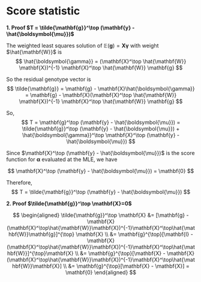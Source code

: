 # Score statistic

**1. Proof $T = \tilde{\mathbf{g}}^\top (\mathbf{y} - \hat{\boldsymbol{\mu}})$**

The weighted least squares solution of $\mathbb{E}(\mathbf{g}) = \mathbf{X}\boldsymbol{\gamma}$ with weight $\hat{\mathbf{W}}$ is
$$
\hat{\boldsymbol{\gamma}} = (\mathbf{X}^\top \hat{\mathbf{W}} \mathbf{X})^{-1} \mathbf{X}^\top \hat{\mathbf{W}} \mathbf{g}
$$

So the residual genotype vector is
$$
\tilde{\mathbf{g}} = \mathbf{g} - \mathbf{X}\hat{\boldsymbol{\gamma}} = \mathbf{g} - \mathbf{X}(\mathbf{X}^\top \hat{\mathbf{W}} \mathbf{X})^{-1} \mathbf{X}^\top \hat{\mathbf{W}} \mathbf{g}
$$

So,
$$
T = \mathbf{g}^\top (\mathbf{y} - \hat{\boldsymbol{\mu}}) = \tilde{\mathbf{g}}^\top (\mathbf{y} - \hat{\boldsymbol{\mu}}) + \hat{\boldsymbol{\gamma}}^\top \mathbf{X}^\top (\mathbf{y} - \hat{\boldsymbol{\mu}})
$$

Since $\mathbf{X}^\top (\mathbf{y} - \hat{\boldsymbol{\mu}})$ is the score function for $\boldsymbol{\alpha}$ evaluated at the MLE, we have

$$
\mathbf{X}^\top (\mathbf{y} - \hat{\boldsymbol{\mu}}) = \mathbf{0}
$$

Therefore,
$$
T = \tilde{\mathbf{g}}^\top (\mathbf{y} - \hat{\boldsymbol{\mu}})
$$

**2. Proof $\tilde{\mathbf{g}}^\top \mathbf{X}=0$**

$$
\begin{aligned}
  \tilde{\mathbf{g}}^\top \mathbf{X}
  &= [\mathbf{g} - \mathbf{X}(\mathbf{X}^\top\hat{\mathbf{W}}\mathbf{X})^{-1}\mathbf{X}^\top\hat{\mathbf{W}}\mathbf{g}]^{\top} \mathbf{X} \\
  &= \mathbf{g}^{\top}[\mathbf{I} - \mathbf{X}(\mathbf{X}^\top\hat{\mathbf{W}}\mathbf{X})^{-1}\mathbf{X}^\top\hat{\mathbf{W}}]^{\top}\mathbf{X} \\
  &= \mathbf{g}^{\top}[\mathbf{X} - \mathbf{X}(\mathbf{X}^\top\hat{\mathbf{W}}\mathbf{X})^{-1}\mathbf{X}^\top\hat{\mathbf{W}}\mathbf{X}] \\
  &= \mathbf{g}^{\top}[\mathbf{X} - \mathbf{X}] = \mathbf{0}
\end{aligned}
$$
